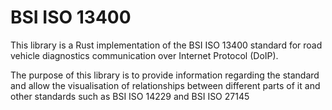 # BSI ISO 13400

This library is a Rust implementation of the BSI ISO 13400 standard for road vehicle diagnostics communication over Internet Protocol (DoIP).

The purpose of this library is to provide information regarding the standard and allow the visualisation of relationships between different parts of it and other standards such as BSI ISO 14229 and BSI ISO 27145
